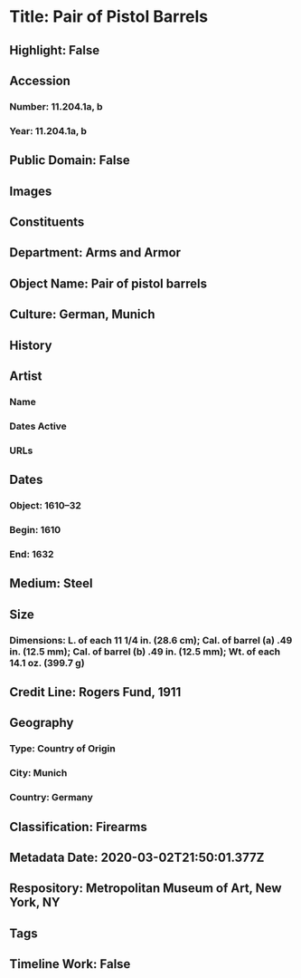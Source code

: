 # Title: Pair of Pistol Barrels
## Highlight: False
## Accession
### Number: 11.204.1a, b
### Year: 11.204.1a, b
## Public Domain: False
## Images
## Constituents
## Department: Arms and Armor
## Object Name: Pair of pistol barrels
## Culture: German, Munich
## History
## Artist
### Name
### Dates Active
### URLs
## Dates
### Object: 1610–32
### Begin: 1610
### End: 1632
## Medium: Steel
## Size
### Dimensions: L. of each 11 1/4 in. (28.6 cm); Cal. of barrel (a) .49 in. (12.5 mm); Cal. of barrel (b) .49 in. (12.5 mm); Wt. of each 14.1 oz. (399.7 g)
## Credit Line: Rogers Fund, 1911
## Geography
### Type: Country of Origin
### City: Munich
### Country: Germany
## Classification: Firearms
## Metadata Date: 2020-03-02T21:50:01.377Z
## Respository: Metropolitan Museum of Art, New York, NY
## Tags
## Timeline Work: False